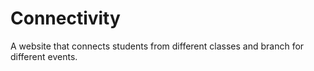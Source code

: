 # Connectivity
A website that connects students from different classes and branch for different events.
